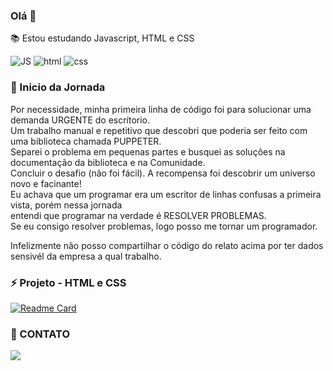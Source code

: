 ### Olá 👋
📚 Estou estudando Javascript, HTML e CSS 

![JS](https://img.shields.io/badge/JavaScript-323330?style=for-the-badge&logo=javascript&logoColor=F7DF1E)
![html](https://img.shields.io/badge/HTML5-E34F26?style=for-the-badge&logo=html5&logoColor=white)
![css](https://img.shields.io/badge/CSS3-1572B6?style=for-the-badge&logo=css3&logoColor=white)

### 📝 Inicio da Jornada
Por necessidade, minha primeira linha de código foi para solucionar uma demanda URGENTE do escrítorio.<br>
Um trabalho manual e repetitivo que descobri que poderia ser feito com uma biblioteca chamada PUPPETER.<br>
Separei o problema em pequenas partes e busquei as soluções na documentação da biblioteca e na Comunidade.<br>
Concluir o desafio (não foi fácil). A recompensa foi descobrir um universo novo e facinante!<br>
Eu achava que um programar era um escritor de linhas confusas a primeira vista, porém nessa jornada<br>
entendi que programar na verdade é RESOLVER PROBLEMAS.<br>
Se eu consigo resolver problemas, logo posso me tornar um programador.

Infelizmente não posso compartilhar o código do relato acima por ter dados sensivél da empresa a qual trabalho.

<!--
[![Anurag's GitHub stats](https://github-readme-stats.vercel.app/api?username=michel-policeno)](https://github.com/anuraghazra/github-readme-stats)
-->



### ⚡ Projeto - HTML e CSS

[![Readme Card](https://github-readme-stats.vercel.app/api/pin/?username=michel-policeno&repo=Michel-Policeno.github.io)](https://github.com/anuraghazra/github-readme-stats)

### 📱 CONTATO

[<img src='https://img.shields.io/badge/LinkedIn-0077B5?style=for-the-badge&logo=linkedin&logoColor=white'>](https://www.linkedin.com/in/michel-policeno)
